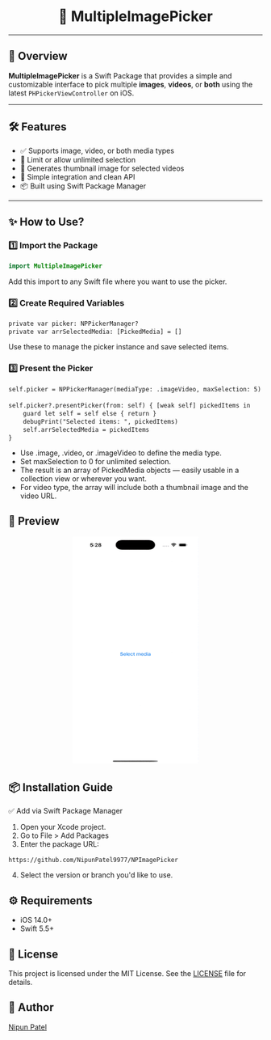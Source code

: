 <h1 align="center">📸 MultipleImagePicker</h1>

---

## 🚀 Overview

**MultipleImagePicker** is a Swift Package that provides a simple and customizable interface to pick multiple **images**, **videos**, or **both** using the latest `PHPickerViewController` on iOS.

---

## 🛠 Features

- ✅ Supports image, video, or both media types
- 🔢 Limit or allow unlimited selection
- 🌄 Generates thumbnail image for selected videos
- 🧾 Simple integration and clean API
- 📦 Built using Swift Package Manager
  
---

## ✨ How to Use?

### 1️⃣ Import the Package

```swift
import MultipleImagePicker
```

Add this import to any Swift file where you want to use the picker.

### 2️⃣ Create Required Variables

```
private var picker: NPPickerManager?
private var arrSelectedMedia: [PickedMedia] = []
```

Use these to manage the picker instance and save selected items.

### 3️⃣ Present the Picker
```
self.picker = NPPickerManager(mediaType: .imageVideo, maxSelection: 5)

self.picker?.presentPicker(from: self) { [weak self] pickedItems in
    guard let self = self else { return }
    debugPrint("Selected items: ", pickedItems)
    self.arrSelectedMedia = pickedItems
}
```

- Use .image, .video, or .imageVideo to define the media type.
- Set maxSelection to 0 for unlimited selection.
- The result is an array of PickedMedia objects — easily usable in a collection view or wherever you want.
- For video type, the array will include both a thumbnail image and the video URL.

## 📸 Preview
<p align="center"> <img src="Assets/Preview.gif" alt="MultipleImagePicker Demo" height="450" width="250"> </p>


## 📦 Installation Guide

✅ Add via Swift Package Manager
1. Open your Xcode project.
2. Go to File > Add Packages
3. Enter the package URL:
```
https://github.com/NipunPatel9977/NPImagePicker

```
4. Select the version or branch you'd like to use.

## ⚙️ Requirements

- iOS 14.0+
- Swift 5.5+

## 📝 License

This project is licensed under the MIT License. See the [LICENSE](LICENSE) file for details.

## 👤 Author

[Nipun Patel](https://github.com/NipunPatel9977)
